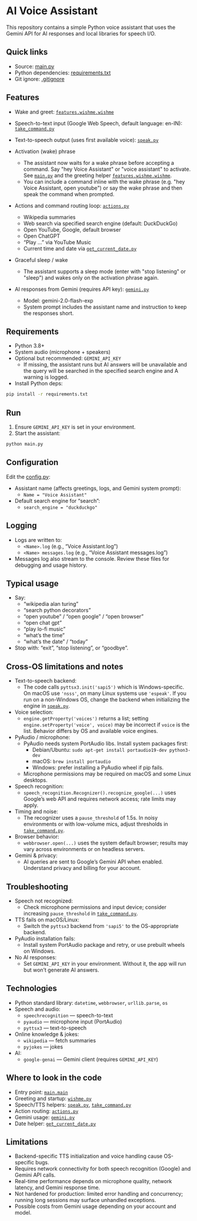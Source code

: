# AI Voice Assistant

This repository contains a simple Python voice assistant that uses the Gemini API for AI responses and local libraries for speech I/O.

## Quick links

- Source: [main.py](main.py)
- Python dependencies: [requirements.txt](requirements.txt)
- Git ignore: [.gitignore](.gitignore)

## Features

- Wake and greet: [`features.wishme.wishme`](features/wishme.py)

- Speech-to-text input (Google Web Speech, default language: en-IN): [`take_command.py`](speech/take_command.py)

- Text-to-speech output (uses first available voice): [`speak.py`](speech/speak.py)

- Activation (wake) phrase
  - The assistant now waits for a wake phrase before accepting a command. Say "hey Voice Assistant" or "voice assistant" to activate. See [`main.py`](main.py) and the greeting helper [`features.wishme.wishme`](features/wishme.py).
  - You can include a command inline with the wake phrase (e.g. "hey Voice Assistant, open youtube") or say the wake phrase and then speak the command when prompted.

- Actions and command routing loop: [`actions.py`](features/actions.py)
  - Wikipedia summaries
  - Web search via specified search engine (default: DuckDuckGo)
  - Open YouTube, Google, default browser
  - Open ChatGPT
  - “Play …” via YouTube Music
  - Current time and date via [`get_current_date.py`](features/get_current_date.py)

- Graceful sleep / wake
  - The assistant supports a sleep mode (enter with "stop listening" or "sleep") and wakes only on the activation phrase again.

- AI responses from Gemini (requires API key): [`gemini.py`](features/gemini.py)
  - Model: gemini-2.0-flash-exp
  - System prompt includes the assistant name and instruction to keep the responses short.

## Requirements

- Python 3.8+
- System audio (microphone + speakers)
- Optional but recommended: `GEMINI_API_KEY`
  - If missing, the assistant runs but AI answers will be unavailable and the query will be searched in the specified search engine and A warning is logged.
- Install Python deps:

```sh
pip install -r requirements.txt
```

## Run

1. Ensure `GEMINI_API_KEY` is set in your environment.
2. Start the assistant:

```sh
python main.py
```

## Configuration

Edit the [config.py](config_files/config.py):

- Assistant name (affects greetings, logs, and Gemini system prompt):
  - `Name = "Voice Assistant"`
- Default search engine for “search”:
  - `search_engine = "duckduckgo"`

## Logging

- Logs are written to:
  - `<Name>.log` (e.g., “Voice Assistant.log”)
  - `<Name> messages.log` (e.g., “Voice Assistant messages.log”)
- Messages log also stream to the console. Review these files for debugging and usage history.

## Typical usage

- Say:
  - “wikipedia alan turing”
  - “search python decorators”
  - “open youtube” / “open google” / “open browser”
  - “open chat gpt”
  - “play lo-fi music”
  - “what’s the time”
  - “what’s the date” / “today”
- Stop with: “exit”, “stop listening”, or “goodbye”.

## Cross-OS limitations and notes

- Text-to-speech backend:
  - The code calls `pyttsx3.init('sapi5')` which is Windows-specific. On macOS use `'nsss'`, on many Linux systems use `'espeak'`. If you run on a non-Windows OS, change the backend when initializing the engine in [`speak.py`](speech/speak.py).
- Voice selection:
  - `engine.getProperty('voices')` returns a list; setting `engine.setProperty('voice', voice)` may be incorrect if `voice` is the list. Behavior differs by OS and available voice engines.
- PyAudio / microphone:
  - PyAudio needs system PortAudio libs. Install system packages first:
    - Debian/Ubuntu: `sudo apt-get install portaudio19-dev python3-dev`
    - macOS: `brew install portaudio`
    - Windows: prefer installing a PyAudio wheel if pip fails.
  - Microphone permissions may be required on macOS and some Linux desktops.
- Speech recognition:
  - `speech_recognition.Recognizer().recognize_google(...)` uses Google’s web API and requires network access; rate limits may apply.
- Timing and noise:
  - The recognizer uses a `pause_threshold` of 1.5s. In noisy environments or with low-volume mics, adjust thresholds in [`take_command.py`](speech/take_command.py).
- Browser behavior:
  - `webbrowser.open(...)` uses the system default browser; results may vary across environments or on headless servers.
- Gemini & privacy:
  - AI queries are sent to Google’s Gemini API when enabled. Understand privacy and billing for your account.

## Troubleshooting

- Speech not recognized:
  - Check microphone permissions and input device; consider increasing `pause_threshold` in [`take_command.py`](speech/take_command.py).
- TTS fails on macOS/Linux:
  - Switch the `pyttsx3` backend from `'sapi5'` to the OS-appropriate backend.
- PyAudio installation fails:
  - Install system PortAudio package and retry, or use prebuilt wheels on Windows.
- No AI responses:
  - Set `GEMINI_API_KEY` in your environment. Without it, the app will run but won’t generate AI answers.

## Technologies

- Python standard library: `datetime`, `webbrowser`, `urllib.parse`, `os`
- Speech and audio:
  - `speechrecognition` — speech-to-text
  - `pyaudio` — microphone input (PortAudio)
  - `pyttsx3` — text-to-speech
- Online knowledge & jokes:
  - `wikipedia` — fetch summaries
  - `pyjokes` — jokes
- AI:
  - `google-genai` — Gemini client (requires `GEMINI_API_KEY`)

## Where to look in the code

- Entry point: [`main.main`](main.py)
- Greeting and startup: [`wishme.py`](features/wishme.py)
- Speech/TTS helpers: [`speak.py`](speech/speak.py), [`take_command.py`](speech/take_command.py)
- Action routing: [`actions.py`](features/actions.py)
- Gemini usage: [`gemini.py`](features/gemini.py)
- Date helper: [`get_current_date.py`](features/get_current_date.py)

## Limitations

- Backend-specific TTS initialization and voice handling cause OS-specific bugs.
- Requires network connectivity for both speech recognition (Google) and Gemini API calls.
- Real-time performance depends on microphone quality, network latency, and Gemini response time.
- Not hardened for production: limited error handling and concurrency; running long sessions may surface unhandled exceptions.
- Possible costs from Gemini usage depending on your account and model.